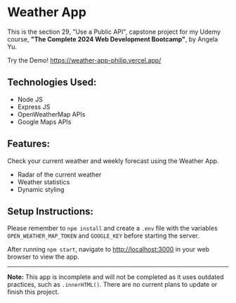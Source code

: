<!DOCTYPE html>
<html lang="en">
<head>
    <meta charset="UTF-8">
    <meta name="viewport" content="width=device-width, initial-scale=1.0">
</head>
<body>
    <h1>Weather App</h1>
    <p>This is the section 29, "Use a Public API", capstone project for my Udemy course, <strong>"The Complete 2024 Web Development Bootcamp"</strong>, by Angela Yu.</p>
    <p>Try the Demo! <a href="https://weather-app-one-dun-80.vercel.app/" target="_blank">https://weather-app-philip.vercel.app/</a></p>
    <h2>Technologies Used:</h2>
    <ul>
        <li>Node JS</li>
        <li>Express JS</li>
        <li>OpenWeatherMap APIs</li>
        <li>Google Maps APIs</li>
    </ul>
    <h2>Features:</h2>
    <p>Check your current weather and weekly forecast using the Weather App.</p>
    <ul>
        <li>Radar of the current weather</li>
        <li>Weather statistics</li>
        <li>Dynamic styling</li>
    </ul>
    <h2>Setup Instructions:</h2>
    <p>Please remember to <code>npm install</code> and create a <code>.env</code> file with the variables <code>OPEN_WEATHER_MAP_TOKEN</code> and <code>GOOGLE_KEY</code> before starting the server.</p>
    <p>After running <code>npm start</code>, navigate to <a href="http://localhost:3000">http://localhost:3000</a> in your web browser to view the app.</p>
    <hr>
    <div>
        <strong>Note:</strong> This app is incomplete and will not be completed as it uses outdated practices, such as <code>.innerHTML()</code>. There are no current plans to update or finish this project.
    </div>
</body>
</html>
